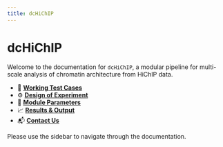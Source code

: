 ```yaml
---
title: dcHiChIP
---
```


# dcHiChIP

Welcome to the documentation for `dcHiChIP`, a modular pipeline for multi-scale analysis of chromatin architecture from HiChIP data.

- 📖 **[Working Test Cases](test_cases)**
- ⚙️ **[Design of Experiment](design)**
- 🔧 **[Module Parameters](parameter)**
- 📈 **[Results & Output](results)**
- 📬 **[Contact Us](contact)**

Please use the sidebar to navigate through the documentation.
